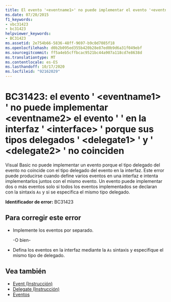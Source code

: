 ```yaml
---
title: El evento '<eventname1>' no puede implementar el evento '<eventname2>' en la interfaz '<interface>' porque sus tipos delegados '<delegate1>' y '<delegate2>' no coinciden
ms.date: 07/20/2015
f1_keywords:
- vbc31423
- bc31423
helpviewer_keywords:
- BC31423
ms.assetid: 2e754b66-5836-48ff-9697-b9c0d7085f18
ms.openlocfilehash: d0b2b095ed355b420b28e87ed0b9d6a31f049ebf
ms.sourcegitcommit: ff5a4eb5cffbcac9521bc44a907a118cd7e8638d
ms.translationtype: MT
ms.contentlocale: es-ES
ms.lasthandoff: 10/17/2020
ms.locfileid: "92162029"
---
```

# <a name="bc31423-event-eventname1-cannot-implement-event-eventname2-on-interface-interface-because-their-delegate-types-delegate1-and-delegate2-do-not-match"></a>BC31423: el evento ' \<eventname1> ' no puede implementar \<eventname2> el evento ' ' en la interfaz ' \<interface> ' porque sus tipos delegados ' \<delegate1> ' y ' \<delegate2> ' no coinciden

Visual Basic no puede implementar un evento porque el tipo delegado del evento no coincide con el tipo delegado del evento en la interfaz. Este error puede producirse cuando define varios eventos en una interfaz e intenta implementarlos juntos con el mismo evento. Un evento puede implementar dos o más eventos solo si todos los eventos implementados se declaran con la sintaxis `As` y si se especifica el mismo tipo delegado.

 **Identificador de error:** BC31423

## <a name="to-correct-this-error"></a>Para corregir este error

- Implemente los eventos por separado.

     -O bien-

- Defina los eventos en la interfaz mediante la `As` sintaxis y especifique el mismo tipo de delegado.

## <a name="see-also"></a>Vea también

- [Event (Instrucción)](../statements/event-statement.md)
- [Delegate (Instrucción)](../statements/delegate-statement.md)
- [Eventos](../../programming-guide/language-features/events/index.md)
